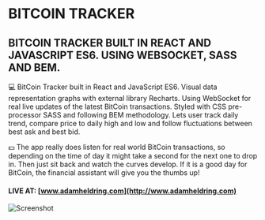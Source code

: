 # BITCOIN TRACKER

## BITCOIN TRACKER BUILT IN REACT AND JAVASCRIPT ES6. USING WEBSOCKET, SASS AND BEM.

💻 BitCoin Tracker built in React and JavaScript ES6. Visual data representation graphs with external library Recharts. Using WebSocket for real live updates of the latest BitCoin transactions. Styled with CSS pre-processor SASS and following BEM methodology. Lets user track daily trend, compare price to daily high and low and follow fluctuations between best ask and best bid.

💵 The app really does listen for real world BitCoin transactions, so depending on the time of day it might take a second for the next one to drop in. Then just sit back and watch the curves develop. If it is a good day for BitCoin, the financial assistant will give you the thumbs up!

#### LIVE AT: [www.adamheldring.com](http://www.adamheldring.com)

![Screenshot](https://github.com/adamheldring/Adam-Heldring-Portfolio/blob/master/code/public/assets/bitcointracker.jpg)
